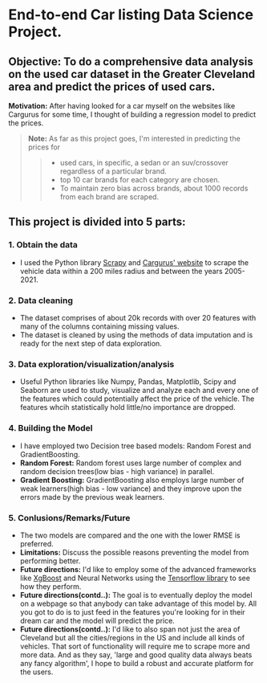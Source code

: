 #        End-to-end Car listing Data Science Project.
## Objective: To do a comprehensive data analysis on the used car dataset in the Greater Cleveland area and predict the prices of used cars.
**Motivation:** After having looked for a car myself on the websites like Cargurus for some time, I thought of building a regression model to predict the prices.

> **Note:** As far as this project goes, I'm interested in predicting the prices for 
>
>> * used cars, in specific, a sedan or an suv/crossover regardless of a particular brand. 
>> * top 10 car brands for each category are chosen.
>> * To maintain zero bias across brands, about 1000 records from each brand are scraped.


## This project is divided into 5 parts:
### 1. Obtain the data
 - I used the Python library [Scrapy](https://scrapy.org/) and [Cargurus' website](https://www.cargurus.com/Cars/inventorylisting/viewDetailsFilterViewInventoryListing.action?zip=44106&inventorySearchWidgetType=BODYSTYLE&bodyTypeGroup=bg7&showNegotiable=true&sortDir=ASC&sourceContext=carGurusHomePageModel&distance=200&sortType=DEAL_SCORE&endYear=2021&startYear=2005) to scrape the vehicle data within a 200 miles radius and between the years 2005-2021.
 
 ### 2. Data cleaning
  - The dataset comprises of about 20k records with over 20 features with many of the columns containing missing values.
  - The dataset is cleaned by using the methods of data imputation and is ready for the next step of data exploration. 
  
 ### 3. Data exploration/visualization/analysis
  - Useful Python libraries like Numpy, Pandas, Matplotlib, Scipy and Seaborn are used to study, visualize and analyze each and every one of the features which could potentially affect the price of the vehicle. The features whcih statistically hold little/no importance are dropped.
  
 ### 4. Building the Model
 - I have employed two Decision tree based models: Random Forest and GradientBoosting.
 - **Random Forest:** Random forest uses large number of complex and random decision trees(low bias - high variance) in parallel.
 - **Gradient Boosting:**  GradientBoosting also employs large number of weak learners(high bias - low variance) and they improve upon the errors made by the previous weak learners.
 
 ### 5. Conlusions/Remarks/Future 
 - The two models are compared and the one with the lower RMSE is preferred.
 - **Limitations:** Discuss the possible reasons preventing the model from performing better.
 - **Future directions:** I'd like to employ some of the advanced frameworks like [XgBoost](https://xgboost.readthedocs.io/en/latest/) and Neural Networks using the [Tensorflow library](https://www.tensorflow.org/) to see how they perform.
 - **Future directions(contd..):** The goal is to eventually deploy the model on a webpage so that anybody can take advantage of this model by. All you got to do is to just feed in the features you're looking for in their dream car and the model will predict the price.
 - **Future directions(contd..):** I'd like to also span not just the area of Cleveland but all the cities/regions in the US and include all kinds of vehicles. That sort of functionality will require me to scrape more and more data. And as they say, 'large and good quality data always beats any fancy algorithm', I hope to build a robust and accurate platform for the users.
